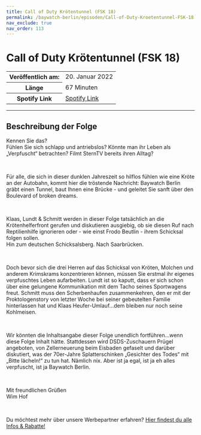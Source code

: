 ```yaml
---
title: Call of Duty Krötentunnel (FSK 18)
permalink: /baywatch-berlin/episoden/Call-of-Duty-Kroetentunnel-FSK-18
nav_exclude: true
nav_order: 113
---
```


# Call of Duty Krötentunnel (FSK 18)
<table class="resp-table dcf-table dcf-table-responsive dcf-table-bordered dcf-table-striped dcf-w-100%">
                    <tbody>
                        <tr>
                            <th scope="row">Veröffentlich am:</th>
                            <td data-label="Veröffentlich am:">20. Januar 2022</td>
                        </tr>
                        <tr>
                            <th scope="row">Länge </th>
                            <td data-label="Länge ">67 Minuten</td>
                        </tr><tr>
                                <th scope="row">Spotify Link</th>
                                <td data-label="Spotify Link"><a href="https://open.spotify.com/episode/7IvzCEhTM32iHHHQWWcQmJ">Spotify Link</a></td>
                            </tr></tbody>
                </table>

***

## Beschreibung der Folge

<div>
<p>Kennen Sie das?<br/>Fühlen Sie sich schlapp und antriebslos? Könnte man ihr Leben als „Verpfuscht“ betrachten? Filmt SternTV bereits ihren Alltag?</p><br/><p>Für alle, die sich in dieser dunklen Jahreszeit so hilflos fühlen wie eine Kröte an der Autobahn, kommt hier die tröstende Nachricht: Baywatch Berlin gräbt einen Tunnel, baut Ihnen eine Brücke - und geleitet Sie sanft über den Boulevard of broken dreams.</p><br/><p>Klaas, Lundt &amp; Schmitt werden in dieser Folge tatsächlich an die Krötenhelferfront gerufen und diskutieren ausgiebig, ob sie diesen Ruf nach Reptilienhilfe ignorieren oder - wie einst Frodo Beutlin - ihrem Schicksal folgen sollen.<br/>Hin zum deutschen Schicksalsberg. Nach Saarbrücken.</p><br/><p>Doch bevor sich die drei Herren auf das Schicksal von Kröten, Molchen und anderem Krimskrams konzentrieren können, müssen Sie erstmal ihr eigenes verpfuschtes Leben aufarbeiten. Lundt ist so kaputt, dass er sich schon über eine gelungene Kommunikation mit dem Tacho seines Sportwagens freut. Schmitt muss den Scherbenhaufen zusammenkehren, den er mit der Proktologenstory von letzter Woche bei seiner gebeutelten Familie hinterlassen hat und Klaas Heufer-Umlauf…dem bleiben nur noch seine Kohlmeisen.</p><br/><p>Wir könnten die Inhaltsangabe dieser Folge unendlich fortführen…wenn diese Folge Inhalt hätte. Stattdessen wird DSDS-Zuschauern Prügel angeboten, von Zellerneuerung beim Eisbaden gefaselt und darüber diskutiert, was der 70er-Jahre Splatterschinken „Gesichter des Todes“ mit „Bitte lächeln!“ zu tun hat. Nämlich nix. Aber ist ja egal, ist ja eh alles verpfuscht, ist ja Baywatch Berlin.</p><br/><p>Mit freundlichen Grüßen<br/>Wim Hof</p><br/><p>Du möchtest mehr über unsere Werbepartner erfahren? <a href="https://linktr.ee/BaywatchBerlin" rel="nofollow">Hier findest du alle Infos &amp; Rabatte!</a></p>  
</div>

